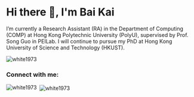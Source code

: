 <h1 align="left">Hi there 👋, I'm Bai Kai</h1>
<p align="left">I’m currently a Research Assistant (RA) in the Department of Computing (COMP) at Hong Kong Polytechnic University (PolyU), supervised by Prof. Song Guo in PEILab. I will continue to pursue my PhD at Hong Kong University of Science and Technology (HKUST).</p>

<p align="left"> <img src="https://komarev.com/ghpvc/?username=white1973&label=Profile%20views&color=0e75b6&style=flat" alt="white1973" /> </p>

<h3 align="left">Connect with me:</h3>
<p align="left">
</p>

<p><img align="left" src="https://github-readme-stats.vercel.app/api/top-langs?username=white1973&show_icons=true&locale=en&layout=compact" alt="white1973" /></p>

<p>&nbsp;<img align="center" src="https://github-readme-stats.vercel.app/api?username=white1973&show_icons=true&locale=en" alt="white1973" /></p>
